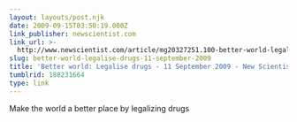 ```yaml
---
layout: layouts/post.njk
date: 2009-09-15T03:50:19.000Z
link_publisher: newscientist.com
link_url: >-
  http://www.newscientist.com/article/mg20327251.100-better-world-legalise-drugs.html
slug: better-world-legalise-drugs-11-september-2009
title: 'Better world: Legalise drugs - 11 September 2009 - New Scientist'
tumblrid: 188231664
type: link
---
```

<p>Make the world a better place by legalizing drugs</p>

